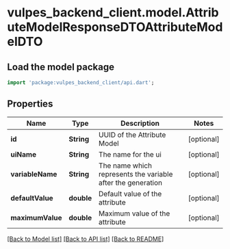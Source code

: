 # vulpes_backend_client.model.AttributeModelResponseDTOAttributeModelDTO

## Load the model package
```dart
import 'package:vulpes_backend_client/api.dart';
```

## Properties
Name | Type | Description | Notes
------------ | ------------- | ------------- | -------------
**id** | **String** | UUID of the Attribute Model | [optional] 
**uiName** | **String** | The name for the ui | [optional] 
**variableName** | **String** | The name which represents the variable after the generation | [optional] 
**defaultValue** | **double** | Default value of the attribute | [optional] 
**maximumValue** | **double** | Maximum value of the attribute | [optional] 

[[Back to Model list]](../README.md#documentation-for-models) [[Back to API list]](../README.md#documentation-for-api-endpoints) [[Back to README]](../README.md)


